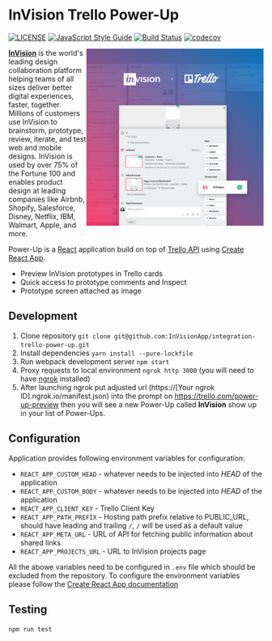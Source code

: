 # InVision Trello Power-Up

[![LICENSE](https://img.shields.io/badge/license-MIT-orange.svg)](LICENSE)
[![JavaScript Style Guide](https://img.shields.io/badge/code_style-standard-brightgreen.svg)](https://standardjs.com)
[![Build Status](https://travis-ci.org/InVisionApp/integration-trello-power-up.svg?branch=master)](https://travis-ci.org/InVisionApp/integration-trello-power-up)
[![codecov](https://codecov.io/gh/InVisionApp/integration-trello-power-up/branch/master/graph/badge.svg?token=yBBiUgAgjt)](https://codecov.io/gh/InVisionApp/integration-trello-power-up)

<img align="right" width="350px" src="images/preview.png">

**[InVision](https://www.invisionapp.com/)** is the world's leading design collaboration platform helping teams of all sizes deliver better digital experiences, faster, together. Millions of customers use InVision to brainstorm, prototype, review, iterate, and test web and mobile designs. InVision is used by over 75% of the Fortune 100 and enables product design at leading companies like Airbnb, Shopify, Salesforce, Disney, Netflix, IBM, Walmart, Apple, and more.

Power-Up is a [React](https://facebook.github.io/react/) application build on top of [Trello API](https://www.google.com.pe/search?q=trello+power+api&rlz=1C5CHFA_enUS756US756&oq=trello+power+api&aqs=chrome..69i57j35i39j69i60l3j35i39.4253j0j4&sourceid=chrome&ie=UTF-8) using [Create React App](https://github.com/facebook/create-react-app).

* Preview InVision prototypes in Trello cards
* Quick access to prototype comments and Inspect
* Prototype screen attached as image

## Development

1. Clone repository `git clone git@github.com:InVisionApp/integration-trello-power-up.git`
2. Install dependencies `yarn install --pure-lockfile`
3. Run webpack development server `npm start`
4. Proxy requests to local environment `ngrok http 3000` (you will need to have [ngrok](https://ngrok.com/) installed)
5. After launching ngrok put adjusted url (https://[Your ngrok ID].ngrok.io/manifest.json) into the prompt on https://trello.com/power-up-preview then you will see a new Power-Up called **InVision** show up in your list of Power-Ups.

## Configuration

Application provides following environment variables for configuration:
* `REACT_APP_CUSTOM_HEAD` - whatever needs to be injected into *HEAD* of the application
* `REACT_APP_CUSTOM_BODY` - whatever needs to be injected into *HEAD* of the application
* `REACT_APP_CLIENT_KEY` - Trello Client Key
* `REACT_APP_PATH_PREFIX` - Hosting path prefix relative to PUBLIC_URL, should have leading and trailing `/`, `/` will be used as a default value
* `REACT_APP_META_URL` - URL of API for fetching public information about shared links
* `REACT_APP_PROJECTS_URL` - URL to InVision projects page

All the abowe variables need to be configured in `.env` file which should be excluded from the repository. To configure the environment variables please follow the [Create React App documentation](https://github.com/facebookincubator/create-react-app/blob/master/packages/react-scripts/template/README.md#adding-custom-environment-variables)

## Testing

`npm run test`